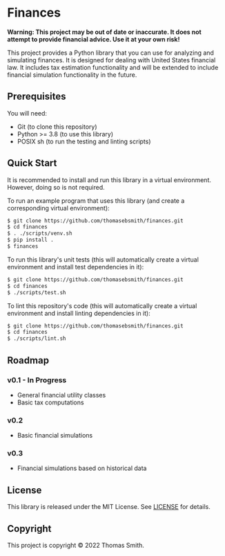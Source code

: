 # Finances
**Warning: This project may be out of date or inaccurate. It does not attempt
to provide financial advice. Use it at your own risk!**

This project provides a Python library that you can use for analyzing and
simulating finances. It is designed for dealing with United States financial
law. It includes tax estimation functionality and will be extended to include
financial simulation functionality in the future.

## Prerequisites
You will need:
- Git (to clone this repository)
- Python >= 3.8 (to use this library)
- POSIX sh (to run the testing and linting scripts)

## Quick Start
It is recommended to install and run this library in a virtual environment.
However, doing so is not required.

To run an example program that uses this library (and create a corresponding
virtual environment):
```sh
$ git clone https://github.com/thomasebsmith/finances.git
$ cd finances
$ . ./scripts/venv.sh
$ pip install .
$ finances
```

To run this library's unit tests (this will automatically create a virtual
environment and install test dependencies in it):
```sh
$ git clone https://github.com/thomasebsmith/finances.git
$ cd finances
$ ./scripts/test.sh
```

To lint this repository's code (this will automatically create a virtual
environment and install linting dependencies in it):
```sh
$ git clone https://github.com/thomasebsmith/finances.git
$ cd finances
$ ./scripts/lint.sh
```

## Roadmap
### v0.1 - In Progress
- General financial utility classes
- Basic tax computations

### v0.2
- Basic financial simulations

### v0.3
- Financial simulations based on historical data

## License
This library is released under the MIT License. See [LICENSE](./LICENSE) for
details.

## Copyright
This project is copyright © 2022 Thomas Smith.
